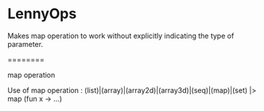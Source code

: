 LennyOps
========

Makes map operation to work without explicitly indicating the type of parameter.

========

map operation

Use of map operation : (list)|(array)|(array2d)|(array3d)|(seq)|(map)|(set) |> map (fun x -> ...)
